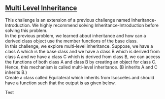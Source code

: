 ## **[Multi Level Inheritance](https://www.hackerrank.com/challenges/multi-level-inheritance-cpp)** 
This challenge is an extension of a previous challenge named Inheritance-Introduction. We highly recommend solving Inheritance-Introduction before solving this problem.<br>In the previous problem, we learned about inheritance and how can a derived class object use the member functions of the base class.<br>In this challenge, we explore multi-level inheritance. Suppose, we have a class A which is the base class and we have a class B which is derived from class A and we have a class C which is derived from class B, we can access the functions of both class A and class B by creating an object for class C. Hence, this mechanism is called multi-level inheritance. (B inherits A and C inherits B.)<br>Create a class called Equilateral which inherits from Isosceles and should have a function such that the output is as given below.<br>

Test
